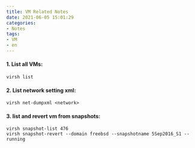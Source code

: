 ```yaml
---
title: VM Related Notes
date: 2021-06-05 15:01:29
categories: 
- Notes
tags:
- VM
- en
---
```


#### 1. List all VMs:

```
virsh list
```

<!--more-->

#### 2. List network setting xml:

```
virsh net-dumpxml <network>
```
#### 3. list and revert vm from snapshots:
```
virsh snapshot-list 476
virsh snapshot-revert --domain freebsd --snapshotname 5Sep2016_S1 --running
```
